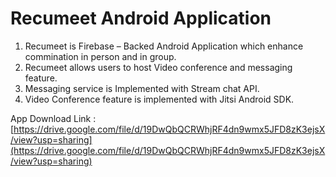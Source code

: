# Recumeet Android Application 
1. Recumeet is Firebase – Backed Android Application
which enhance commination in person and in group.
2. Recumeet allows users to host Video conference and
messaging feature.
3. Messaging service is Implemented with Stream chat API.
4. Video Conference feature is implemented with Jitsi
Android SDK.

App Download Link : [https://drive.google.com/file/d/19DwQbQCRWhjRF4dn9wmx5JFD8zK3ejsX/view?usp=sharing](https://drive.google.com/file/d/19DwQbQCRWhjRF4dn9wmx5JFD8zK3ejsX/view?usp=sharing)
